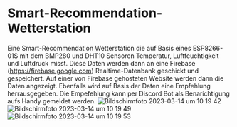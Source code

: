# Smart-Recommendation-Wetterstation

Eine Smart-Recommendation Wetterstation die auf Basis eines ESP8266-01S mit dem BMP280 und DHT10 Sensoren Temperatur, Luftfeuchtigkeit und Luftdruck misst. Diese Daten werden dann an eine Firebase (https://firebase.google.com) Realtime-Datenbank geschickt und gespeichert. Auf einer von Firebase gehosteten Website werden dann die Daten angezeigt. Ebenfalls wird auf Basis der Daten eine Empfehlung herrausgegeben.
Die Empefehlung kann per Discord Bot als Benarichtigung aufs Handy gemeldet werden. 
![Bildschirmfoto 2023-03-14 um 10 19 42](https://user-images.githubusercontent.com/121157064/224954492-94d4e38b-4ab8-4b9b-b350-194a32b19cd1.png)
![Bildschirmfoto 2023-03-14 um 10 19 49](https://user-images.githubusercontent.com/121157064/224954503-1d1e54e0-9626-4a9a-b67d-43f44c21086e.png)
![Bildschirmfoto 2023-03-14 um 10 19 53](https://user-images.githubusercontent.com/121157064/224954512-f9f3d3a1-b77c-4778-9488-42d425a3b34b.png)

